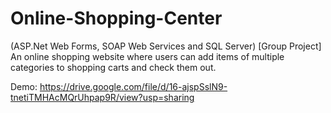 # Online-Shopping-Center
(ASP.Net Web Forms, SOAP Web Services and SQL Server)  [Group Project] An online shopping website where users can add items of multiple categories to shopping carts and check them out.

Demo: https://drive.google.com/file/d/16-ajspSslN9-tnetiTMHAcMQrUhpap9R/view?usp=sharing
